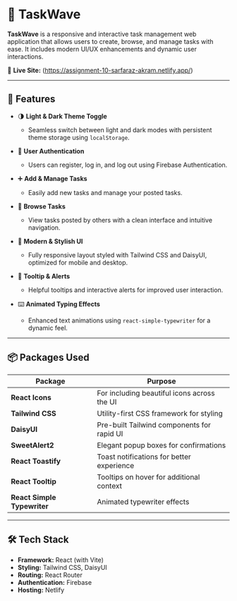 # 🌊 TaskWave

**TaskWave** is a responsive and interactive task management web application that allows users to create, browse, and manage tasks with ease. It includes modern UI/UX enhancements and dynamic user interactions.

🔗 **Live Site:** (https://assignment-10-sarfaraz-akram.netlify.app/)

---

## 🚀 Features

- 🌗 **Light & Dark Theme Toggle**
  - Seamless switch between light and dark modes with persistent theme storage using `localStorage`.

- 👥 **User Authentication**
  - Users can register, log in, and log out using Firebase Authentication.

- ➕ **Add & Manage Tasks**
  - Easily add new tasks and manage your posted tasks.

- 🔎 **Browse Tasks**
  - View tasks posted by others with a clean interface and intuitive navigation.

- 🎨 **Modern & Stylish UI**
  - Fully responsive layout styled with Tailwind CSS and DaisyUI, optimized for mobile and desktop.

- 🧠 **Tooltip & Alerts**
  - Helpful tooltips and interactive alerts for improved user interaction.

- ⌨️ **Animated Typing Effects**
  - Enhanced text animations using `react-simple-typewriter` for a dynamic feel.

---

## 📦 Packages Used

| Package                    | Purpose                                         |
|----------------------------|-------------------------------------------------|
| **React Icons**            | For including beautiful icons across the UI     |
| **Tailwind CSS**           | Utility-first CSS framework for styling         |
| **DaisyUI**                | Pre-built Tailwind components for rapid UI      |
| **SweetAlert2**            | Elegant popup boxes for confirmations           |
| **React Toastify**         | Toast notifications for better experience       |
| **React Tooltip**          | Tooltips on hover for additional context        |
| **React Simple Typewriter**| Animated typewriter effects                     |

---

## 🛠 Tech Stack

- **Framework:** React (with Vite)
- **Styling:** Tailwind CSS, DaisyUI
- **Routing:** React Router
- **Authentication:** Firebase
- **Hosting:** Netlify
